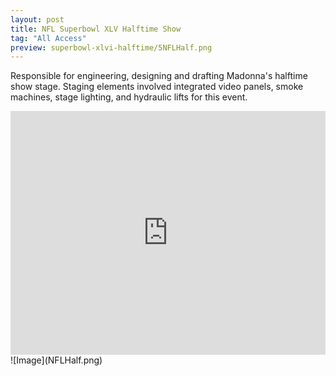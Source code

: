 ```yaml
---
layout: post
title: NFL Superbowl XLV Halftime Show
tag: "All Access"
preview: superbowl-xlvi-halftime/5NFLHalf.png
---
```

Responsible for engineering, designing and drafting Madonna's halftime show stage. Staging elements involved integrated video panels, smoke machines, stage lighting, and hydraulic lifts for this event.

<iframe frameborder="0" scrolling="no" height="390" width="100%" src="https://www.youtube.com/embed/xPIiaSnYV5E" allow="autoplay; encrypted-media" allowfullscreen></iframe>
![Image](NFLHalf.png)
